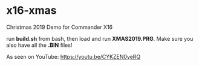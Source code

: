 # x16-xmas
Christmas 2019 Demo for Commander X16

run **build.sh** from bash, then load and run **XMAS2019.PRG**. Make sure you also have all the **.BIN** files!

As seen on YouTube: https://youtu.be/CYKZEN0yeRQ
